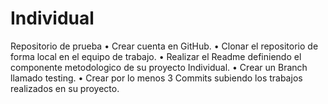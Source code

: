# Individual
Repositorio de prueba
• Crear cuenta en GitHub.
• Clonar el repositorio de forma local en el equipo de trabajo.
• Realizar el Readme definiendo el componente metodologico de su proyecto Individual. 
• Crear un Branch llamado testing.
• Crear por lo menos 3 Commits subiendo los trabajos realizados en su proyecto.
